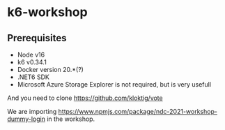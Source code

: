 # k6-workshop

## Prerequisites
* Node v16
* k6 v0.34.1
* Docker version 20.*(?)
* .NET6 SDK
* Microsoft Azure Storage Explorer is not required, but is very usefull

And you need to clone https://github.com/kloktig/vote

We are importing https://www.npmjs.com/package/ndc-2021-workshop-dummy-login in the workshop.
